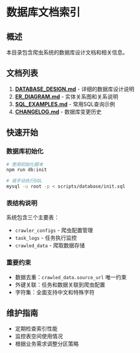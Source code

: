 # 数据库文档索引

## 概述
本目录包含爬虫系统的数据库设计文档和相关信息。

## 文档列表

1. **[DATABASE_DESIGN.md](DATABASE_DESIGN.md)** - 详细的数据库设计说明
2. **[ER_DIAGRAM.md](ER_DIAGRAM.md)** - 实体关系图和关系说明  
3. **[SQL_EXAMPLES.md](SQL_EXAMPLES.md)** - 常用SQL查询示例
4. **[CHANGELOG.md](CHANGELOG.md)** - 数据库变更历史

## 快速开始

### 数据库初始化
```bash
# 使用初始化脚本
npm run db:init

# 或手动执行SQL
mysql -u root -p < scripts/database/init.sql
```

### 表结构说明
系统包含三个主要表：
- `crawler_configs` - 爬虫配置管理
- `task_logs` - 任务执行监控
- `crawled_data` - 爬取数据存储

### 重要约束
- 数据去重：`crawled_data.source_url` 唯一约束
- 外键关联：任务和数据关联到爬虫配置
- 字符集：全面支持中文和特殊字符

## 维护指南
- 定期检查索引性能
- 监控表空间使用情况
- 根据业务需求调整分区策略
